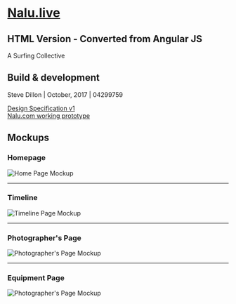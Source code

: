 # [Nalu.live](https://http://nalu.live/)
## HTML Version - Converted from Angular JS
A Surfing Collective

## Build & development

Steve Dillon | October, 2017 | 04299759

[Design Specification v1](https://github.com/SDillon001/nalu/blob/master/Dillon_FinalSpec_Nalu.com.pdf)<br>
[Nalu.com working prototype](http://nalu.stevedillon.net/)

## Mockups

### Homepage

![Home Page Mockup](https://user-images.githubusercontent.com/14265710/32986838-83eec0c8-cc8f-11e7-9a14-cb6e8c153d3e.png)

<hr>

### Timeline

![Timeline Page Mockup](https://user-images.githubusercontent.com/14265710/32986839-885ab518-cc8f-11e7-8644-8c50356a7ddf.png)

<hr>

### Photographer's Page

![Photographer's Page Mockup](https://user-images.githubusercontent.com/14265710/32986840-8af88e4e-cc8f-11e7-8d99-03c44b9634c0.png)

<hr>

### Equipment Page

![Photographer's Page Mockup](https://user-images.githubusercontent.com/14265710/32986841-8dcb50f2-cc8f-11e7-9f82-327eed6b0132.png)
